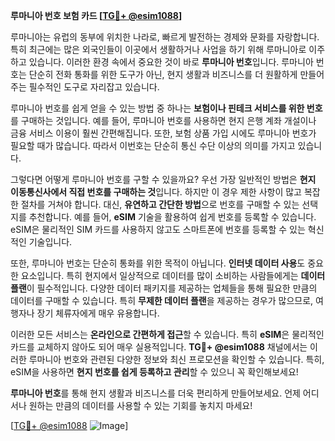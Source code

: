 **루마니아 번호 보험 카드 [[TG💪+ @esim1088](https://t.me/s/esim1088)]**

루마니아는 유럽의 동부에 위치한 나라로, 빠르게 발전하는 경제와 문화를 자랑합니다. 특히 최근에는 많은 외국인들이 이곳에서 생활하거나 사업을 하기 위해 루마니아로 이주하고 있습니다. 이러한 환경 속에서 중요한 것이 바로 **루마니아 번호**입니다. 루마니아 번호는 단순히 전화 통화를 위한 도구가 아닌, 현지 생활과 비즈니스를 더 원활하게 만들어주는 필수적인 도구로 자리잡고 있습니다.

루마니아 번호를 쉽게 얻을 수 있는 방법 중 하나는 **보험이나 핀테크 서비스를 위한 번호**를 구매하는 것입니다. 예를 들어, 루마니아 번호를 사용하면 현지 은행 계좌 개설이나 금융 서비스 이용이 훨씬 간편해집니다. 또한, 보험 상품 가입 시에도 루마니아 번호가 필요할 때가 많습니다. 따라서 이번호는 단순히 통신 수단 이상의 의미를 가지고 있습니다.

그렇다면 어떻게 루마니아 번호를 구할 수 있을까요? 우선 가장 일반적인 방법은 **현지 이동통신사에서 직접 번호를 구매하는 것**입니다. 하지만 이 경우 제한 사항이 많고 복잡한 절차를 거쳐야 합니다. 대신, **유연하고 간단한 방법**으로 번호를 구매할 수 있는 선택지를 추천합니다. 예를 들어, **eSIM** 기술을 활용하여 쉽게 번호를 등록할 수 있습니다. eSIM은 물리적인 SIM 카드를 사용하지 않고도 스마트폰에 번호를 등록할 수 있는 혁신적인 기술입니다.

또한, 루마니아 번호는 단순히 통화를 위한 목적이 아닙니다. **인터넷 데이터 사용**도 중요한 요소입니다. 특히 현지에서 일상적으로 데이터를 많이 소비하는 사람들에게는 **데이터 플랜**이 필수적입니다. 다양한 데이터 패키지를 제공하는 업체들을 통해 필요한 만큼의 데이터를 구매할 수 있습니다. 특히 **무제한 데이터 플랜**을 제공하는 경우가 많으므로, 여행자나 장기 체류자에게 매우 유용합니다.

이러한 모든 서비스는 **온라인으로 간편하게 접근**할 수 있습니다. 특히 **eSIM**은 물리적인 카드를 교체하지 않아도 되어 매우 실용적입니다. **TG💪+ @esim1088** 채널에서는 이러한 루마니아 번호와 관련된 다양한 정보와 최신 프로모션을 확인할 수 있습니다. 특히, eSIM을 사용하면 **현지 번호를 쉽게 등록하고 관리**할 수 있으니 꼭 확인해보세요!

**루마니아 번호**를 통해 현지 생활과 비즈니스를 더욱 편리하게 만들어보세요. 언제 어디서나 원하는 만큼의 데이터를 사용할 수 있는 기회를 놓치지 마세요! 

[[TG💪+ @esim1088](https://t.me/s/esim1088) ![Image](https://i.postimg.cc/Y0z9fWf4/image.png)]